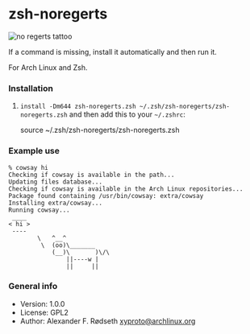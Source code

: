 # zsh-noregerts

<img alt="no regerts tattoo" src="https://www.drduplechain.com/content/uploads/2019/07/no-regerts-tattoo-1.jpg.webp">

If a command is missing, install it automatically and then run it.

For Arch Linux and Zsh.

### Installation

1. `install -Dm644 zsh-noregerts.zsh ~/.zsh/zsh-noregerts/zsh-noregerts.zsh` and then add this to your `~/.zshrc`:

    source ~/.zsh/zsh-noregerts/zsh-noregerts.zsh

### Example use

```
% cowsay hi
Checking if cowsay is available in the path...
Updating files database...
Checking if cowsay is available in the Arch Linux repositories...
Package found containing /usr/bin/cowsay: extra/cowsay
Installing extra/cowsay...
Running cowsay...
 ____
< hi >
 ----
        \   ^__^
         \  (oo)\_______
            (__)\       )\/\
                ||----w |
                ||     ||
```

### General info

* Version: 1.0.0
* License: GPL2
* Author: Alexander F. Rødseth <xyproto@archlinux.org>
